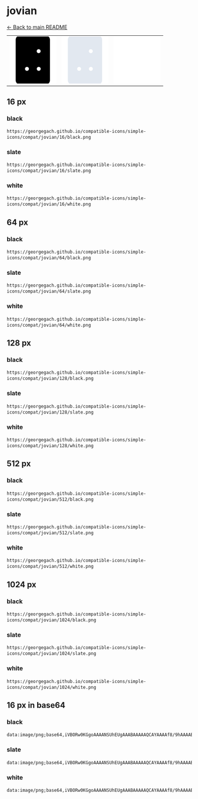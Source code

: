 # jovian

[← Back to main README](../../README.md)

<table><tr>
  <td><img src="./128/black.png" width="128" alt="jovian black icon" /></td>
  <td><img src="./128/slate.png" width="128" alt="jovian slate icon" /></td>
  <td><img src="./128/white.png" width="128" alt="jovian white icon" /></td>
</tr></table>

## 16 px

### black
```
https://georgegach.github.io/compatible-icons/simple-icons/compat/jovian/16/black.png
```

### slate
```
https://georgegach.github.io/compatible-icons/simple-icons/compat/jovian/16/slate.png
```

### white
```
https://georgegach.github.io/compatible-icons/simple-icons/compat/jovian/16/white.png
```

## 64 px

### black
```
https://georgegach.github.io/compatible-icons/simple-icons/compat/jovian/64/black.png
```

### slate
```
https://georgegach.github.io/compatible-icons/simple-icons/compat/jovian/64/slate.png
```

### white
```
https://georgegach.github.io/compatible-icons/simple-icons/compat/jovian/64/white.png
```

## 128 px

### black
```
https://georgegach.github.io/compatible-icons/simple-icons/compat/jovian/128/black.png
```

### slate
```
https://georgegach.github.io/compatible-icons/simple-icons/compat/jovian/128/slate.png
```

### white
```
https://georgegach.github.io/compatible-icons/simple-icons/compat/jovian/128/white.png
```

## 512 px

### black
```
https://georgegach.github.io/compatible-icons/simple-icons/compat/jovian/512/black.png
```

### slate
```
https://georgegach.github.io/compatible-icons/simple-icons/compat/jovian/512/slate.png
```

### white
```
https://georgegach.github.io/compatible-icons/simple-icons/compat/jovian/512/white.png
```

## 1024 px

### black
```
https://georgegach.github.io/compatible-icons/simple-icons/compat/jovian/1024/black.png
```

### slate
```
https://georgegach.github.io/compatible-icons/simple-icons/compat/jovian/1024/slate.png
```

### white
```
https://georgegach.github.io/compatible-icons/simple-icons/compat/jovian/1024/white.png
```

## 16 px in base64

### black
```
data:image/png;base64,iVBORw0KGgoAAAANSUhEUgAAABAAAAAQCAYAAAAf8/9hAAAABmJLR0QA/wD/AP+gvaeTAAAAe0lEQVQ4jdXTSwrCUAyF4U8pugy7mq5YnahdRRfQ7sJOqgO9+OCWVAXRA2cQkvyEA+GmDXqcAh+xTkvzO8AKC7GWKHOAt/Q1wBaHTwDF1dnGFFVjjf8J8WXA3mPqNXa5wbEQB8ye6iG6phH/QXKTln4rxM7lnSP1aFNxBvGkIr5+PVEAAAAAAElFTkSuQmCC
```

### slate
```
data:image/png;base64,iVBORw0KGgoAAAANSUhEUgAAABAAAAAQCAYAAAAf8/9hAAAABmJLR0QA/wD/AP+gvaeTAAAAkklEQVQ4jdWRLQ7CYBBE3zQNSCyuHKap4rpgKJyFOiyyZgdDoSRff0AQGDezu0/Miruay3Unu0QsGJVaQ12sV1uA7BETxfQxgJciNp3LRjZn6TsAmb3g+DHAIgfy1CwZJlR5YPAnJb4NMNT91gUnw2E2QCICogcM6en7Sn/BVHpNSgbe8EMlhtWA2ukTtSY7d+4Gre0lVyI+hdIAAAAASUVORK5CYII=
```

### white
```
data:image/png;base64,iVBORw0KGgoAAAANSUhEUgAAABAAAAAQCAYAAAAf8/9hAAAABmJLR0QA/wD/AP+gvaeTAAAAfklEQVQ4jdWTTQqDMBBGnyLtMexpPLHtxp9TeAC9hdnk68YglWhSFcEHWQyTeUw+CExIeksyCjNKKt1cykwOPAjzBF4+wS4uE3yA5oggm463EUOx1rhPiH8Lan5Tb4HKd3EtRAski9puriKpi/gHji70hGhOFQyAiZgxQO+KLx4GanYaASD3AAAAAElFTkSuQmCC
```


